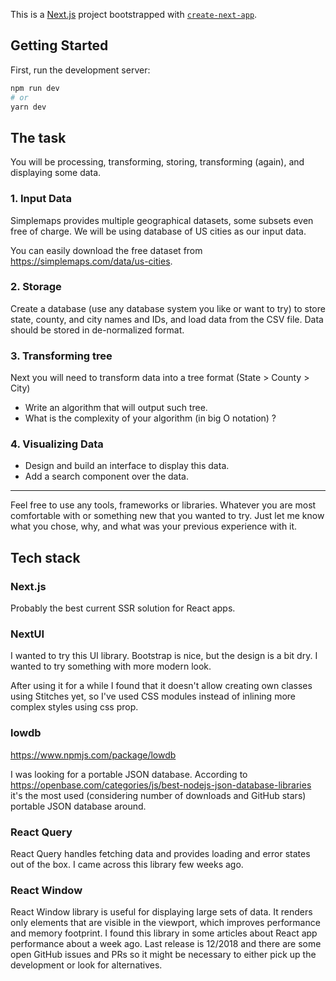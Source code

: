 This is a [Next.js](https://nextjs.org/) project bootstrapped with [`create-next-app`](https://github.com/vercel/next.js/tree/canary/packages/create-next-app).

## Getting Started

First, run the development server:

```bash
npm run dev
# or
yarn dev
```
## The task

You will be processing, transforming, storing, transforming (again), and displaying some data.

### 1. Input Data

Simplemaps provides multiple geographical datasets, some subsets even free of charge. We will be using database of US cities as our input data.

You can easily download the free dataset from https://simplemaps.com/data/us-cities.


### 2. Storage

Create a database (use any database system you like or want to try) to store state, county, and city names and IDs, and load data from the CSV file.
Data should be stored in de-normalized format.

### 3. Transforming tree

Next you will need to transform data into a tree format (State > County > City)

* Write an algorithm that will output such tree.
* What is the complexity of your algorithm (in big O notation) ?


### 4. Visualizing Data

* Design and build an interface to display this data.
* Add a search component over the data.

<hr/>

Feel free to use any tools, frameworks or libraries. Whatever you are most comfortable with or something new that you wanted to try. Just let me know what you chose, why, and what was your previous experience with it.


## Tech stack

### Next.js
Probably the best current SSR solution for React apps.

### NextUI
I wanted to try this UI library. Bootstrap is nice, but the design is a bit dry. I wanted to try something with more modern look.

After using it for a while I found that it doesn't allow creating own classes using Stitches yet, so I've used CSS modules instead of inlining more complex styles using css prop.

### lowdb
https://www.npmjs.com/package/lowdb

I was looking for a portable JSON database. According to https://openbase.com/categories/js/best-nodejs-json-database-libraries it's the most used (considering number of downloads and GitHub stars) portable JSON database around.

### React Query

React Query handles fetching data and provides loading and error states out of the box. I came across this library few weeks ago.

### React Window

React Window library is useful for displaying large sets of data. It renders only elements that are visible in the viewport, which improves performance and memory footprint. I found this library in some articles about React app performance about a week ago. Last release is 12/2018 and there are some open GitHub issues and PRs so it might be necessary to either pick up the development or look for alternatives. 
